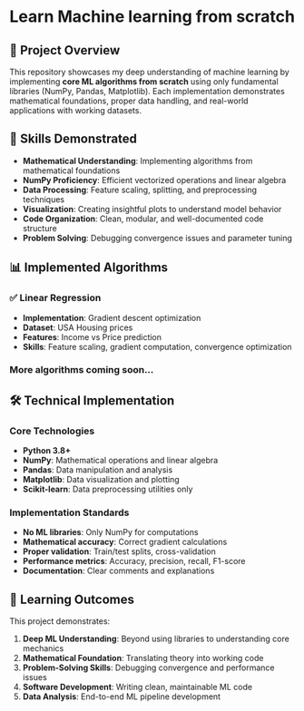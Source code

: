 # Learn Machine learning from scratch 

## 🎯 Project Overview

This repository showcases my deep understanding of machine learning by implementing **core ML algorithms from scratch** using only fundamental libraries (NumPy, Pandas, Matplotlib). Each implementation demonstrates mathematical foundations, proper data handling, and real-world applications with working datasets.

## 🚀 Skills Demonstrated

- **Mathematical Understanding**: Implementing algorithms from mathematical foundations
- **NumPy Proficiency**: Efficient vectorized operations and linear algebra
- **Data Processing**: Feature scaling, splitting, and preprocessing techniques
- **Visualization**: Creating insightful plots to understand model behavior
- **Code Organization**: Clean, modular, and well-documented code structure
- **Problem Solving**: Debugging convergence issues and parameter tuning

## 📊 Implemented Algorithms

### ✅ **Linear Regression** 
- **Implementation**: Gradient descent optimization
- **Dataset**: USA Housing prices
- **Features**: Income vs Price prediction
- **Skills**: Feature scaling, gradient computation, convergence optimization

### More algorithms coming soon...

## 🛠️ Technical Implementation

### Core Technologies
- **Python 3.8+**
- **NumPy**: Mathematical operations and linear algebra
- **Pandas**: Data manipulation and analysis
- **Matplotlib**: Data visualization and plotting
- **Scikit-learn**: Data preprocessing utilities only

### Implementation Standards
- **No ML libraries**: Only NumPy for computations
- **Mathematical accuracy**: Correct gradient calculations
- **Proper validation**: Train/test splits, cross-validation
- **Performance metrics**: Accuracy, precision, recall, F1-score
- **Documentation**: Clear comments and explanations

## 🎯 Learning Outcomes

This project demonstrates:

1. **Deep ML Understanding**: Beyond using libraries to understanding core mechanics
2. **Mathematical Foundation**: Translating theory into working code
3. **Problem-Solving Skills**: Debugging convergence and performance issues
4. **Software Development**: Writing clean, maintainable ML code
5. **Data Analysis**: End-to-end ML pipeline development

